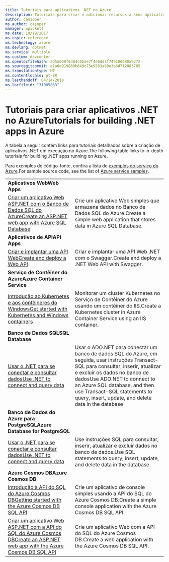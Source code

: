 ```yaml
---
title: Tutoriais para aplicativos .NET no Azure
description: Tutoriais para criar e adicionar recursos a seus aplicativos .NET Web e móveis usando os serviços do Azure.
author: camsoper
ms.author: casoper
manager: wpickett
ms.date: 10/19/2017
ms.topic: reference
ms.technology: azure
ms.devlang: dotnet
ms.service: multiple
ms.custom: devcenter
ms.openlocfilehash: ad5a600f6d84c0bae7f4d0dd3f74910d980a9272
ms.sourcegitcommit: e1a0e91988bb849c75e9583a80e3e6d712083785
ms.translationtype: HT
ms.contentlocale: pt-BR
ms.lasthandoff: 04/14/2018
ms.locfileid: "31005863"
---
```

# <a name="tutorials-for-building-net-apps-in-azure"></a><span data-ttu-id="2bb7e-103">Tutoriais para criar aplicativos .NET no Azure</span><span class="sxs-lookup"><span data-stu-id="2bb7e-103">Tutorials for building .NET apps in Azure</span></span>

<span data-ttu-id="2bb7e-104">A tabela a seguir contém links para tutoriais detalhados sobre a criação de aplicativos .NET em execução no Azure.</span><span class="sxs-lookup"><span data-stu-id="2bb7e-104">The following table links to in-depth tutorials for building .NET apps running on Azure.</span></span>

<span data-ttu-id="2bb7e-105">Para exemplos de código-fonte, confira a lista de [exemplos do serviço do Azure](https://azure.microsoft.com/resources/samples/?platform=dotnet).</span><span class="sxs-lookup"><span data-stu-id="2bb7e-105">For sample source code, see the list of [Azure service samples](https://azure.microsoft.com/resources/samples/?platform=dotnet).</span></span>

| | |
|---|---|
| <span data-ttu-id="2bb7e-106">**Aplicativos Web**</span><span class="sxs-lookup"><span data-stu-id="2bb7e-106">**Web Apps**</span></span>||
| <span data-ttu-id="2bb7e-107">[Criar um aplicativo Web ASP.NET com o Banco de Dados SQL do Azure][1]</span><span class="sxs-lookup"><span data-stu-id="2bb7e-107">[Create an ASP.NET web app with Azure SQL Database][1]</span></span> | <span data-ttu-id="2bb7e-108">Crie um aplicativo Web simples que armazena dados no Banco de Dados SQL do Azure.</span><span class="sxs-lookup"><span data-stu-id="2bb7e-108">Create a simple web application that stores data in Azure SQL Database.</span></span> | 
| <span data-ttu-id="2bb7e-109">**Aplicativos de API**</span><span class="sxs-lookup"><span data-stu-id="2bb7e-109">**API Apps**</span></span>||
| <span data-ttu-id="2bb7e-110">[Criar e implantar uma API Web][3]</span><span class="sxs-lookup"><span data-stu-id="2bb7e-110">[Create and deploy a Web API][3]</span></span> | <span data-ttu-id="2bb7e-111">Criar e implantar uma API Web .NET com o Swagger.</span><span class="sxs-lookup"><span data-stu-id="2bb7e-111">Create and deploy a .NET Web API with Swagger.</span></span> | 
| <span data-ttu-id="2bb7e-112">**Serviço de Contêiner do Azure**</span><span class="sxs-lookup"><span data-stu-id="2bb7e-112">**Azure Container Service**</span></span> ||
| <span data-ttu-id="2bb7e-113">[Introdução ao Kubernetes e aos contêineres do Windows][4]</span><span class="sxs-lookup"><span data-stu-id="2bb7e-113">[Get started with Kubernetes and Windows containers][4]</span></span> | <span data-ttu-id="2bb7e-114">Monitorar um cluster Kubernetes no Serviço de Contêiner do Azure usando um contêiner do IIS.</span><span class="sxs-lookup"><span data-stu-id="2bb7e-114">Create a Kubernetes cluster in Azure Container Service using an IIS container.</span></span>
| <span data-ttu-id="2bb7e-115">**Banco de Dados SQL**</span><span class="sxs-lookup"><span data-stu-id="2bb7e-115">**SQL Database**</span></span> ||
| <span data-ttu-id="2bb7e-116">[Usar o .NET para se conectar e consultar dados][5]</span><span class="sxs-lookup"><span data-stu-id="2bb7e-116">[Use .NET to connect and query data][5]</span></span> | <span data-ttu-id="2bb7e-117">Usar o ADO.NET para conectar um banco de dados SQL do Azure, em seguida, usar instruções Transact-SQL para consultar, inserir, atualizar e excluir os dados no banco de dados</span><span class="sxs-lookup"><span data-stu-id="2bb7e-117">Use ADO.NET to connect to an Azure SQL database, and then use Transact-SQL statements to query, insert, update, and delete data in the database</span></span> | 
| <span data-ttu-id="2bb7e-118">**Banco de Dados do Azure para PostgreSQL**</span><span class="sxs-lookup"><span data-stu-id="2bb7e-118">**Azure Database for PostgreSQL**</span></span> ||
| <span data-ttu-id="2bb7e-119">[Usar o .NET para se conectar e consultar dados][6]</span><span class="sxs-lookup"><span data-stu-id="2bb7e-119">[Use .NET to connect and query data][6]</span></span> | <span data-ttu-id="2bb7e-120">Use instruções SQL para consultar, inserir, atualizar e excluir dados no banco de dados.</span><span class="sxs-lookup"><span data-stu-id="2bb7e-120">Use SQL statements to query, insert, update, and delete data in the database.</span></span> | 
| <span data-ttu-id="2bb7e-121">**Azure Cosmos DB**</span><span class="sxs-lookup"><span data-stu-id="2bb7e-121">**Azure Cosmos DB**</span></span> ||
| <span data-ttu-id="2bb7e-122">[Introdução à API do SQL do Azure Cosmos DB][7]</span><span class="sxs-lookup"><span data-stu-id="2bb7e-122">[Getting started with the Azure Cosmos DB SQL API][7]</span></span> | <span data-ttu-id="2bb7e-123">Crie um aplicativo de console simples usando a API do SQL do Azure Cosmos DB.</span><span class="sxs-lookup"><span data-stu-id="2bb7e-123">Create a simple console application with the Azure Cosmos DB SQL API.</span></span> | 
| <span data-ttu-id="2bb7e-124">[Criar um aplicativo Web ASP.NET com a API do SQL do Azure Cosmos DB][8]</span><span class="sxs-lookup"><span data-stu-id="2bb7e-124">[Create an ASP.NET web app with the Azure Cosmos DB SQL API][8]</span></span> | <span data-ttu-id="2bb7e-125">Crie um aplicativo Web com a API do SQL do Azure Cosmos DB.</span><span class="sxs-lookup"><span data-stu-id="2bb7e-125">Create a web application with the Azure Cosmos DB SQL API.</span></span> | 

[1]: /azure/app-service-web/app-service-web-tutorial-dotnet-sqldatabase
[2]: /azure/cosmos-db/sql-api-dotnet-application
[3]: /azure/app-service-api/app-service-api-dotnet-get-started
[4]: /azure/container-service/container-service-kubernetes-windows-walkthrough
[5]: /azure/sql-database/sql-database-connect-query-dotnet
[6]: /azure/postgresql/connect-csharp
[7]: /azure/cosmos-db/sql-api-get-started
[8]: /azure/cosmos-db/sql-api-dotnet-application
